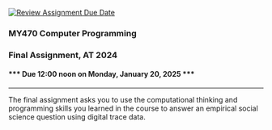 [![Review Assignment Due Date](https://classroom.github.com/assets/deadline-readme-button-22041afd0340ce965d47ae6ef1cefeee28c7c493a6346c4f15d667ab976d596c.svg)](https://classroom.github.com/a/CrufMRFh)
### MY470 Computer Programming

### Final Assignment, AT 2024

#### \*\*\* Due 12:00 noon on Monday, January 20, 2025 \*\*\*

---

The final assignment asks you to use the computational thinking and programming skills you learned in the course to answer an empirical social science question using digital trace data.
